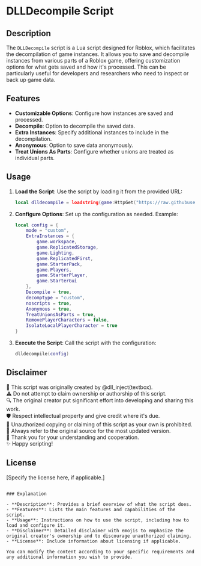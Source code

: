 # DLLDecompile Script

## Description

The `DLLDecompile` script is a Lua script designed for Roblox, which facilitates the decompilation of game instances. It allows you to save and decompile instances from various parts of a Roblox game, offering customization options for what gets saved and how it's processed. This can be particularly useful for developers and researchers who need to inspect or back up game data.

## Features

- **Customizable Options**: Configure how instances are saved and processed.
- **Decompile**: Option to decompile the saved data.
- **Extra Instances**: Specify additional instances to include in the decompilation.
- **Anonymous**: Option to save data anonymously.
- **Treat Unions As Parts**: Configure whether unions are treated as individual parts.

## Usage

1. **Load the Script**: Use the script by loading it from the provided URL:
   ```lua
   local dlldecompile = loadstring(game:HttpGet("https://raw.githubusercontent.com/roluau/DLLDecompile/main/dlldecompile.luau", true), "dlldecompile")()
   ```

2. **Configure Options**: Set up the configuration as needed. Example:
   ```lua
   local config = {
       mode = "custom",
       ExtraInstances = {
           game.workspace,
           game.ReplicatedStorage,
           game.Lighting,
           game.ReplicatedFirst,
           game.StarterPack,
           game.Players,
           game.StarterPlayer,
           game.StarterGui
       },
       Decompile = true,
       decomptype = "custom",
       noscripts = true,
       Anonymous = true,
       TreatUnionsAsParts = true,
       RemovePlayerCharacters = false,
       IsolateLocalPlayerCharacter = true
   }
   ```

3. **Execute the Script**: Call the script with the configuration:
   ```lua
   dlldecompile(config)
   ```

## Disclaimer

📢 This script was originally created by @dll_inject(textbox).  
⚠️ Do not attempt to claim ownership or authorship of this script.  
🔍 The original creator put significant effort into developing and sharing this work.  
🛡️ Respect intellectual property and give credit where it's due.  
🚫 Unauthorized copying or claiming of this script as your own is prohibited.  
🔗 Always refer to the original source for the most updated version.  
👏 Thank you for your understanding and cooperation.  
✨ Happy scripting!

## License

[Specify the license here, if applicable.]
```

### Explanation

- **Description**: Provides a brief overview of what the script does.
- **Features**: Lists the main features and capabilities of the script.
- **Usage**: Instructions on how to use the script, including how to load and configure it.
- **Disclaimer**: Detailed disclaimer with emojis to emphasize the original creator's ownership and to discourage unauthorized claiming.
- **License**: Include information about licensing if applicable.

You can modify the content according to your specific requirements and any additional information you wish to provide.
